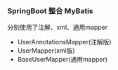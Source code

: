 ### SpringBoot 整合 MyBatis

分别使用了注解、xml、通用mapper

- UserAnnotationsMapper(注解版)
- UserMapper(xml版)
- BaseUserMapper(通用mapper)

